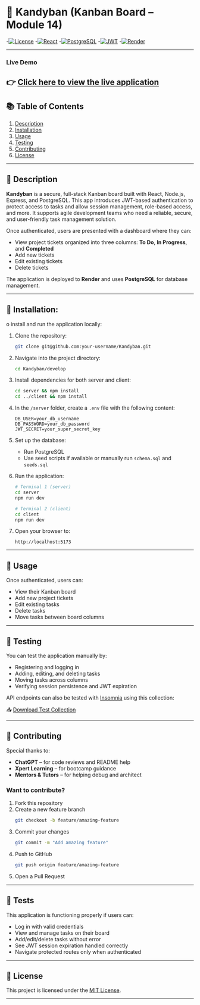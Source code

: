 # 🎯 Kandyban (Kanban Board – Module 14)

-[![License](https://img.shields.io/badge/License-Apache_2.0-blue.svg)](https://opensource.org/licenses/Apache-2.0)
-[![React](https://img.shields.io/badge/Frontend-React-blue.svg)](https://reactjs.org/)
-[![PostgreSQL](https://img.shields.io/badge/Database-PostgreSQL-blue.svg)](https://www.postgresql.org/)
-[![JWT](https://img.shields.io/badge/Auth-JWT-orange.svg)](https://jwt.io/)
-[![Render](https://img.shields.io/badge/Deployed_on-Render-brightgreen.svg)](https://render.com)

---
### Live Demo

👉 [Click here to view the live application](https://kandyban.onrender.com)
--

## 📚 Table of Contents

1. [Description](#description)  
2. [Installation](#installation)  
3. [Usage](#usage)  
4. [Testing](#testing)  
5. [Contributing](#contributing)  
6. [License](#license)  

---

## 📝 Description

**Kandyban** is a secure, full-stack Kanban board built with React, Node.js, Express, and PostgreSQL. This app introduces JWT-based authentication to protect access to tasks and allow session management, role-based access, and more. It supports agile development teams who need a reliable, secure, and user-friendly task management solution.

Once authenticated, users are presented with a dashboard where they can:

- View project tickets organized into three columns: **To Do**, **In Progress**, and **Completed**
- Add new tickets
- Edit existing tickets
- Delete tickets

The application is deployed to **Render** and uses **PostgreSQL** for database management.

---

## 🧠 Installation:

o install and run the application locally:

1. Clone the repository:

   ```bash
   git clone git@github.com:your-username/Kandyban.git
   ```

2. Navigate into the project directory:

   ```bash
   cd Kandyban/develop
   ```

3. Install dependencies for both server and client:

   ```bash
   cd server && npm install
   cd ../client && npm install
   ```

4. In the `/server` folder, create a `.env` file with the following content:

   ```env
   DB_USER=your_db_username
   DB_PASSWORD=your_db_password
   JWT_SECRET=your_super_secret_key
   ```

5. Set up the database:

   - Run PostgreSQL
   - Use seed scripts if available or manually run `schema.sql` and `seeds.sql`

6. Run the application:

   ```bash
   # Terminal 1 (server)
   cd server
   npm run dev

   # Terminal 2 (client)
   cd client
   npm run dev
   ```

7. Open your browser to:

   ```
   http://localhost:5173
   ```

---

## 🚀 Usage

Once authenticated, users can:

- View their Kanban board
- Add new project tickets
- Edit existing tasks
- Delete tasks
- Move tasks between board columns


---

## 🧪 Testing

You can test the application manually by:

- Registering and logging in
- Adding, editing, and deleting tasks
- Moving tasks across columns
- Verifying session persistence and JWT expiration

API endpoints can also be tested with [Insomnia](https://insomnia.rest/) using this collection:

📥 [Download Test Collection](https://static.bc-edx.com/coding/software-dev/14-Full-Stack-React/assets/Insomnia_M14_Challenge.zip)

---

## 🤝 Contributing

Special thanks to:

- **ChatGPT** – for code reviews and README help  
- **Xpert Learning** – for bootcamp guidance  
- **Mentors & Tutors** – for helping debug and architect

### Want to contribute?

1. Fork this repository  
2. Create a new feature branch  
   ```bash
   git checkout -b feature/amazing-feature
   ```
3. Commit your changes  
   ```bash
   git commit -m "Add amazing feature"
   ```
4. Push to GitHub  
   ```bash
   git push origin feature/amazing-feature
   ```
5. Open a Pull Request

---

## 🧪 Tests

This application is functioning properly if users can:

- Log in with valid credentials
- View and manage tasks on their board
- Add/edit/delete tasks without error
- See JWT session expiration handled correctly
- Navigate protected routes only when authenticated

---

## 🪪 License

This project is licensed under the [MIT License](https://opensource.org/licenses/MIT).

---
